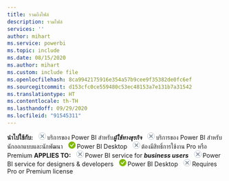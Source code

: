 ```yaml
---
title: รวมถึงไฟล์
description: รวมไฟล์
services: ''
author: mihart
ms.service: powerbi
ms.topic: include
ms.date: 08/15/2020
ms.author: mihart
ms.custom: include file
ms.openlocfilehash: 8ca9942175916e354a57b9cee9f35382de0fc6ef
ms.sourcegitcommit: d153cfc0ce559480c53ec48153a7e131b7a31542
ms.translationtype: HT
ms.contentlocale: th-TH
ms.lasthandoff: 09/29/2020
ms.locfileid: "91545311"
---
```

<span data-ttu-id="430ba-103"><Token>**นำไปใช้กับ:** ![ไม่สามารถนำไปใช้กับ](media/no.png)บริการของ Power BI สำหรับ***ผู้ใช้ทางธุรกิจ*** ![ไม่สามารถนำไปใช้กับ](media/no.png)บริการของ Power BI สำหรับนักออกแบบและนักพัฒนา ![นำไปใช้กับ](media/yes.png)Power BI Desktop ![ไม่สามารถนำไปใช้กับ](media/no.png)ต้องมีสิทธิ์การใช้งาน Pro หรือ Premium </Token></span><span class="sxs-lookup"><span data-stu-id="430ba-103"><Token>**APPLIES TO:** ![Does not apply to.](media/no.png)Power BI service for ***business users*** ![Does not apply to.](media/no.png)Power BI service for designers & developers ![Applies to.](media/yes.png)Power BI Desktop ![Does not apply to.](media/no.png)Requires Pro or Premium license </Token></span></span>